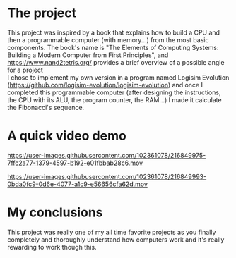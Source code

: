 # The project

This project was inspired by a book that explains how to build a CPU and then a programmable computer (with memory...) from the most basic components. The book's name is "The Elements of Computing Systems: Building a Modern Computer from First Principles", and https://www.nand2tetris.org/ provides a brief overview of a possible angle for a project
<br>
I chose to implement my own version in a program named Logisim Evolution (https://github.com/logisim-evolution/logisim-evolution) and once I completed this programmable computer (after designing the instructions, the CPU with its ALU, the program counter, the RAM...) I made it calculate the Fibonacci's sequence.


# A quick video demo



https://user-images.githubusercontent.com/102361078/216849975-7ffc2a77-1379-4597-b192-e01fbbab28c6.mov



https://user-images.githubusercontent.com/102361078/216849993-0bda0fc9-0d6e-4077-a1c9-e56656cfa62d.mov



# My conclusions

This project was really one of my all time favorite projects as you finally completely and thoroughly understand how computers work and it's really rewarding to work though this.
